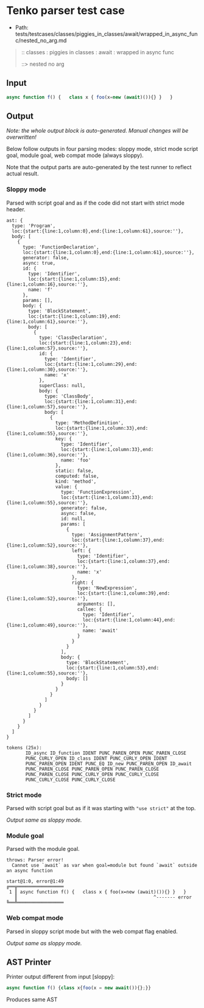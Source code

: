 # Tenko parser test case

- Path: tests/testcases/classes/piggies_in_classes/await/wrapped_in_async_func/nested_no_arg.md

> :: classes : piggies in classes : await : wrapped in async func
>
> ::> nested no arg

## Input

`````js
async function f() {   class x { foo(x=new (await)()){} }   }
`````

## Output

_Note: the whole output block is auto-generated. Manual changes will be overwritten!_

Below follow outputs in four parsing modes: sloppy mode, strict mode script goal, module goal, web compat mode (always sloppy).

Note that the output parts are auto-generated by the test runner to reflect actual result.

### Sloppy mode

Parsed with script goal and as if the code did not start with strict mode header.

`````
ast: {
  type: 'Program',
  loc:{start:{line:1,column:0},end:{line:1,column:61},source:''},
  body: [
    {
      type: 'FunctionDeclaration',
      loc:{start:{line:1,column:0},end:{line:1,column:61},source:''},
      generator: false,
      async: true,
      id: {
        type: 'Identifier',
        loc:{start:{line:1,column:15},end:{line:1,column:16},source:''},
        name: 'f'
      },
      params: [],
      body: {
        type: 'BlockStatement',
        loc:{start:{line:1,column:19},end:{line:1,column:61},source:''},
        body: [
          {
            type: 'ClassDeclaration',
            loc:{start:{line:1,column:23},end:{line:1,column:57},source:''},
            id: {
              type: 'Identifier',
              loc:{start:{line:1,column:29},end:{line:1,column:30},source:''},
              name: 'x'
            },
            superClass: null,
            body: {
              type: 'ClassBody',
              loc:{start:{line:1,column:31},end:{line:1,column:57},source:''},
              body: [
                {
                  type: 'MethodDefinition',
                  loc:{start:{line:1,column:33},end:{line:1,column:55},source:''},
                  key: {
                    type: 'Identifier',
                    loc:{start:{line:1,column:33},end:{line:1,column:36},source:''},
                    name: 'foo'
                  },
                  static: false,
                  computed: false,
                  kind: 'method',
                  value: {
                    type: 'FunctionExpression',
                    loc:{start:{line:1,column:33},end:{line:1,column:55},source:''},
                    generator: false,
                    async: false,
                    id: null,
                    params: [
                      {
                        type: 'AssignmentPattern',
                        loc:{start:{line:1,column:37},end:{line:1,column:52},source:''},
                        left: {
                          type: 'Identifier',
                          loc:{start:{line:1,column:37},end:{line:1,column:38},source:''},
                          name: 'x'
                        },
                        right: {
                          type: 'NewExpression',
                          loc:{start:{line:1,column:39},end:{line:1,column:52},source:''},
                          arguments: [],
                          callee: {
                            type: 'Identifier',
                            loc:{start:{line:1,column:44},end:{line:1,column:49},source:''},
                            name: 'await'
                          }
                        }
                      }
                    ],
                    body: {
                      type: 'BlockStatement',
                      loc:{start:{line:1,column:53},end:{line:1,column:55},source:''},
                      body: []
                    }
                  }
                }
              ]
            }
          }
        ]
      }
    }
  ]
}

tokens (25x):
       ID_async ID_function IDENT PUNC_PAREN_OPEN PUNC_PAREN_CLOSE
       PUNC_CURLY_OPEN ID_class IDENT PUNC_CURLY_OPEN IDENT
       PUNC_PAREN_OPEN IDENT PUNC_EQ ID_new PUNC_PAREN_OPEN ID_await
       PUNC_PAREN_CLOSE PUNC_PAREN_OPEN PUNC_PAREN_CLOSE
       PUNC_PAREN_CLOSE PUNC_CURLY_OPEN PUNC_CURLY_CLOSE
       PUNC_CURLY_CLOSE PUNC_CURLY_CLOSE
`````

### Strict mode

Parsed with script goal but as if it was starting with `"use strict"` at the top.

_Output same as sloppy mode._

### Module goal

Parsed with the module goal.

`````
throws: Parser error!
  Cannot use `await` as var when goal=module but found `await` outside an async function

start@1:0, error@1:49
╔══╦═════════════════
 1 ║ async function f() {   class x { foo(x=new (await)()){} }   }
   ║                                                  ^------- error
╚══╩═════════════════

`````


### Web compat mode

Parsed in sloppy script mode but with the web compat flag enabled.

_Output same as sloppy mode._

## AST Printer

Printer output different from input [sloppy]:

````js
async function f() {class x{foo(x = new await()){};}}
````

Produces same AST
